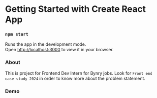 # Getting Started with Create React App

### `npm start`

Runs the app in the development mode.\
Open [http://localhost:3000](http://localhost:3000) to view it in your browser.

### About

This is project for Frontend Dev Intern for Bynry jobs. Look for `Front end case study 2024` in order to know more about the problem statement.

### Demo
![]()
